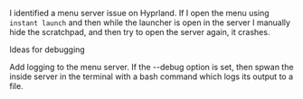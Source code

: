 I identified a menu server issue on Hyprland. If I open the menu using `instant
launch` and then while the launcher is open in the server I manually hide the
scratchpad, and then try to open the server again, it crashes. 

Ideas for debugging

Add logging to the menu server. If the --debug option is set, then spwan the
inside server in the terminal with a bash command which logs its output to a
file. 

